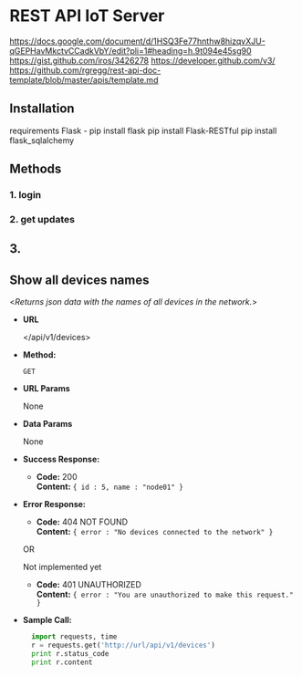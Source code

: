 # REST API IoT Server
https://docs.google.com/document/d/1HSQ3Fe77hnthw8hizqvXJU-qGEPHavMkctvCCadkVbY/edit?pli=1#heading=h.9t094e45sg90
https://gist.github.com/iros/3426278
https://developer.github.com/v3/
https://github.com/rgregg/rest-api-doc-template/blob/master/apis/template.md

## Installation
requirements
Flask - pip install flask 
pip install Flask-RESTful
pip install flask_sqlalchemy 

## Methods

### 1. login


### 2. get updates


## 3. 

**Show all devices names**
----
  <_Returns json data with the names of all devices in the network._>

* **URL**

  </api/v1/devices>

* **Method:**

  `GET`
  
*  **URL Params**

   None

* **Data Params**

  None

* **Success Response:**

  * **Code:** 200 <br />
    **Content:** `{ id : 5, name : "node01" }`
 
* **Error Response:**

  * **Code:** 404 NOT FOUND <br />
    **Content:** `{ error : "No devices connected to the network" }`
	
  OR

	Not implemented yet
	
  * **Code:** 401 UNAUTHORIZED <br />
    **Content:** `{ error : "You are unauthorized to make this request." }`

* **Sample Call:**

  ```Python
	import requests, time
	r = requests.get('http://url/api/v1/devices')
	print r.status_code
	print r.content
  ```